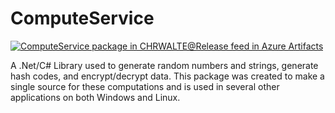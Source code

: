 # ComputeService

[![ComputeService package in CHRWALTE@Release feed in Azure Artifacts](https://feeds.dev.azure.com/CHRWALTE/_apis/public/Packaging/Feeds/84b01d8c-663b-4914-8eb1-f49cba57bae1@858cb7cc-94f8-41e6-9f8b-3846155b9cfe/Packages/3f2a9f2f-53a3-455a-a5f1-9096aaa1b3b6/Badge)](https://dev.azure.com/CHRWALTE/ChrWalte/_packaging?_a=package&feed=84b01d8c-663b-4914-8eb1-f49cba57bae1%40858cb7cc-94f8-41e6-9f8b-3846155b9cfe&package=3f2a9f2f-53a3-455a-a5f1-9096aaa1b3b6&preferRelease=true)

A .Net/C# Library used to generate random numbers and strings, generate hash codes, and encrypt/decrypt data. This package was created to make a single source for these computations and is used in several other applications on both Windows and Linux.
